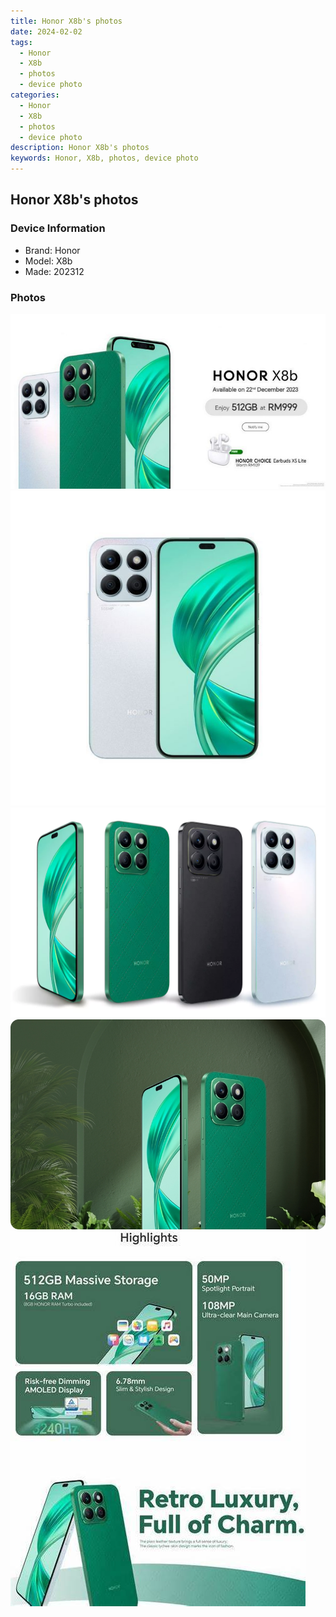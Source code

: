 ```yaml
---
title: Honor X8b's photos
date: 2024-02-02
tags: 
  - Honor
  - X8b
  - photos
  - device photo
categories: 
  - Honor
  - X8b
  - photos
  - device photo
description: Honor X8b's photos
keywords: Honor, X8b, photos, device photo
---
```


## Honor X8b's photos

### Device Information

- Brand: Honor
- Model: X8b
- Made: 202312

### Photos

![/images/best-assets/devices/honor/honor-x8b/1.jpg](/images/best-assets/devices/honor/honor-x8b/1.jpg)
![/images/best-assets/devices/honor/honor-x8b/2.jpg](/images/best-assets/devices/honor/honor-x8b/2.jpg)
![/images/best-assets/devices/honor/honor-x8b/3.jpg](/images/best-assets/devices/honor/honor-x8b/3.jpg)
![/images/best-assets/devices/honor/honor-x8b/4.jpg](/images/best-assets/devices/honor/honor-x8b/4.jpg)
![/images/best-assets/devices/honor/honor-x8b/5.jpg](/images/best-assets/devices/honor/honor-x8b/5.jpg)

